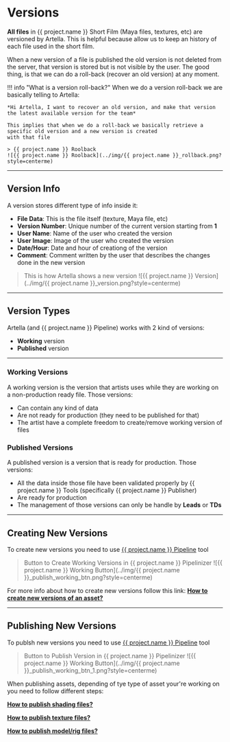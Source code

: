 # **Versions**

**All files** in {{ project.name }} Short Film (Maya files, textures, etc) are versioned by Artella. This is helpful because allow us
to keep an history of each file used in the short film.

When a new version of a file is published the old version is not deleted from the server, that version is stored but 
is not visible by the user. The good thing, is that we can do a roll-back (recover an old version) at any moment. 

!!! info "What is a version roll-back?"
    When we do a version roll-back we are basically telling to Artella:
    
    *Hi Artella, I want to recover an old version, and make that version the latest available version for the team*
    
    This implies that when we do a roll-back we basically retrieve a specific old version and a new version is created
    with that file
    
    > {{ project.name }} Roolback
    ![{{ project.name }} Roolback](../img/{{ project.name }}_rollback.png?style=centerme)

***

## **Version Info**
A version stores different type of info inside it:

* **File Data**: This is the file itself (texture, Maya file, etc)
* **Version Number**: Unique number of the current version starting from **1**
* **User Name**: Name of the user who created the version
* **User Image**: Image of the user who created the version
* **Date/Hour**: Date and hour of creationg of the version
* **Comment**: Comment written by the user that describes the changes done in the new version

> This is how Artella shows a new version
![{{ project.name }} Version](../img/{{ project.name }}_version.png?style=centerme)

***

## **Version Types**

Artella (and {{ project.name }} Pipeline) works with 2 kind of versions:

* **Working** version
* **Published** version

***

### **Working Versions**
A working version is the version that artists uses while they are working on a non-production ready file. Those versions:

* Can contain any kind of data
* Are not ready for production (they need to be published for that)
* The artist have a complete freedom to create/remove working version of files


### **Published Versions**
A published version is a version that is ready for production. Those versions:

* All the data inside those file have been validated properly by {{ project.name }} Tools (specifically {{ project.name }} Publisher)
* Are ready for production
* The management of those versions can only be handle by **Leads** or **TDs**

***

## **Creating New Versions**

To create new versions you need to use <a href="https://tpoveda.github.io/{{ project.name }}/{{ project.name }}pipeline/{{ project.name }}tools/pipelinizer/tool/" target="_blank" rel="noopener">{{ project.name }} Pipeline</a> tool

> Button to Create Working Versions in {{ project.name }} Pipelinizer
![{{ project.name }} Working Button](../img/{{ project.name }}_publish_working_btn.png?style=centerme)

For more info about how to create new versions follow this link: **<a href="https://tpoveda.github.io/{{ project.name }}/{{ project.name }}pipeline/faq/workingversion/" target="_blank" rel="noopener">How to create new versions of an asset?</a>**

***


## **Publishing New Versions**

To publsh new versions you need to use <a href="https://tpoveda.github.io/{{ project.name }}/{{ project.name }}pipeline/{{ project.name }}tools/pipelinizer/tool/" target="_blank" rel="noopener">{{ project.name }} Pipeline</a> tool

> Button to Publish Version in {{ project.name }} Pipelinizer
![{{ project.name }} Working Button](../img/{{ project.name }}_publish_working_btn_1.png?style=centerme)

When publishing assets, depending of tye type of asset your're working on you need to follow different steps:

**<a href="https://tpoveda.github.io/{{ project.name }}/{{ project.name }}pipeline/faq/publish/shading" target="_blank" rel="noopener">How to publish shading files?</a>**

**<a href="https://tpoveda.github.io/{{ project.name }}/{{ project.name }}pipeline/faq/publish/textures" target="_blank" rel="noopener">How to publish texture files?</a>**

**<a href="https://tpoveda.github.io/{{ project.name }}/{{ project.name }}pipeline/faq/publish/model" target="_blank" rel="noopener">How to publish model/rig files?</a>**
